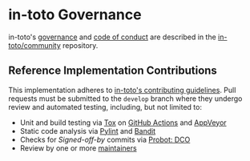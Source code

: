 # in-toto Governance

in-toto's
[governance](https://github.com/in-toto/community/blob/main/GOVERNANCE.md) and
[code of conduct](https://github.com/in-toto/community/blob/main/CODE-OF-CONDUCT.md)
are described in the [in-toto/community](https://github.com/in-toto/community)
repository.

## Reference Implementation Contributions

This implementation adheres to
[in-toto's contributing guidelines](https://github.com/in-toto/community/blob/main/CONTRIBUTING.md).
Pull requests must be submitted to the `develop` branch where they undergo
review and automated testing, including, but not limited to:
* Unit and build testing via [Tox](https://tox.readthedocs.io/en/latest/) on
  [GitHub Actions](https://github.com/in-toto/in-toto/actions) and
  [AppVeyor](https://ci.appveyor.com/project/in-toto/in-toto)
* Static code analysis via [Pylint](https://www.pylint.org/) and
  [Bandit](https://wiki.openstack.org/wiki/Security/Projects/Bandit)
* Checks for *Signed-off-by* commits via
  [Probot: DCO](https://probot.github.io/apps/dco/)
* Review by one or more [maintainers](MAINTAINERS.txt)
